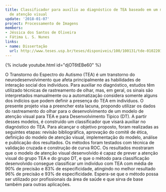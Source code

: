 ```yaml
---
title: Classificador para auxílio ao diagnóstico de TEA baseado em um modelo computacional
  de atenção visual
update: '2018-01-07'
project: Processamento de Imagens
members:
- Jéssica dos Santos de Oliveira
- Fátima L. S. Nunes
links:
- name: Dissertação
  url: http://www.teses.usp.br/teses/disponiveis/100/100131/tde-01022018-100042/pt-br.php
---
```


{% include youtube.html id="djOT6tEBe60" %}

O Transtorno do Espectro do Autismo (TEA) é um transtorno do neurodesenvolvimento que afeta principalmente as habilidades de interação social dos indivíduos. Para auxiliar no diagnóstico, estudos têm utilizado técnicas de rastreamento de olhar, mas, em geral, os sinais são interpretados manualmente ou a automatização considera somente alguns dos indícios que podem definir a presença do TEA em indivíduos. O presente projeto visa a preencher esta lacuna, propondo utilizar os dados do rastreamento do olhar para o desenvolvimento de um modelo de atenção visual para TEA e para Desenvolvimento Típico (DT). A partir desses modelos, é construído um classificador que visará auxiliar no diagnóstico do TEA. Para alcançar o objetivo proposto, foram realizadas as seguintes etapas: revisão bibliográfica, aprovação do comitê de ética, definição do modelo de atenção visual, implementação do modelo, análise e publicação dos resultados. Os métodos foram testados com técnica de validação cruzada e construção de curva ROC. Os resultados mostraram que o modelo de atenção visual desenvolvido é capaz de prever a atenção visual do grupo TEA e do grupo DT, e que o método para classificação desenvolvido consegue classificar um indivíduo com TEA com média de 90% de precisão e 83% de especificidade, atingindo no melhor resultado 96% de precisão e 93% de especificidade. Espera-se que o método possa ser utilizado por profissionais da área de saúde e que sirva de base também para outras aplicações.
